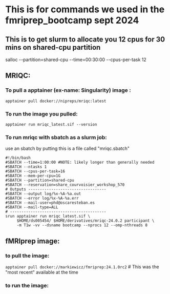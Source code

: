 # This is for commands we used in the fmriprep_bootcamp sept 2024

## This is to get slurm to allocate you 12 cpus for 30 mins on shared-cpu partition
salloc --partition=shared-cpu --time=00:30:00 --cpus-per-task 12  

## MRIQC: 

### To pull a apptainer (ex-name: Singularity) image : 
`apptainer pull docker://nipreps/mriqc:latest`

### To run the image you pulled: 
`apptainer run mriqc_latest.sif --version` 

### To run mriqc with sbatch as a slurm job: 
use an sbatch by putting this is a file called "mriqc.sbatch"

```
#!/bin/bash
#SBATCH --time=1:00:00 #NOTE: likely longer than generally needed 
#SBATCH --ntasks 1
#SBATCH --cpus-per-task=16
#SBATCH --mem-per-cpu=1G
#SBATCH --partition=shared-cpu
#SBATCH --reservation=share_courvoisier_workshop_570
# Outputs ----------------------------------
#SBATCH --output log/%x-%A-%a.out
#SBATCH --error log/%x-%A-%a.err
#SBATCH --mail-user=phd@oscaresteban.es
#SBATCH --mail-type=ALL
# ------------------------------------------
srun apptainer run mriqc_latest.sif \
     $HOME/ds005454/ $HOME/derivatives/mriqc-24.0.2 participant \
     -m T1w -vv --dsname bootcamp --nprocs 12 --omp-nthreads 8
```

## fMRIprep image: 
### to pull the image: 
`apptainer pull docker://markiewicz/fmriprep:24.1.0rc2` # This was the "most recent" available at the time 
### to run the image: 


